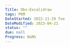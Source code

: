 ```yaml
---
Title: Obs-Excalidraw
tags: PKM
DateStarted: 2022-11-29 Tue
DateModified: 2023-04-21
status: ""
due: null
Progress: NaN%
---
```

